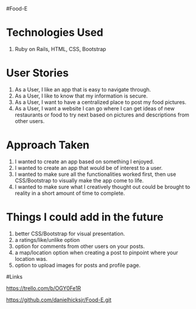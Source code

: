 
#Food-E 

# Technologies Used

1. Ruby on Rails, HTML, CSS, Bootstrap

# User Stories

1. As a User, I like an app that is easy to navigate through. 
2. As a User, I like to know that my information is secure.
3. As a User, I want to have a centralized place to post my food pictures.
4. As a User, I want a website I can go where I can get ideas of new restaurants or food to try next based on pictures and descriptions from other users.   

 # Approach Taken

1. I wanted to create an app based on something I enjoyed.
2. I wanted to create an app that would be of interest to a user.  
3. I wanted to make sure all the functionalities worked first, then use CSS/Bootstrap to visually make the app come to life.
4. I wanted to make sure what I creatively thought out could be brought to reality in a short amount of time to complete.

 
# Things I could add in the future 

1. better CSS/Bootstrap for visual presentation.
2. a ratings/like/unlike option
3. option for comments from other users on your posts. 
4. a map/location option when creating a post to pinpoint where your location was.
5. option to upload images for posts and profile page.

#Links

<https://trello.com/b/OGY0Fe1R>

<https://github.com/danielhicksjr/Food-E.git>

